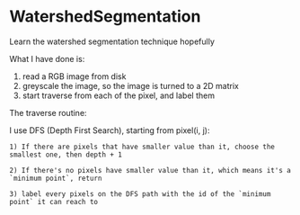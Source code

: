 # WatershedSegmentation
Learn the watershed segmentation technique hopefully

What I have done is:
1. read a RGB image from disk
2. greyscale the image, so the image is turned to a 2D matrix
3. start traverse from each of the pixel, and label them

The traverse routine:

I use DFS (Depth First Search), starting from pixel(i, j):

    1) If there are pixels that have smaller value than it, choose the smallest one, then depth + 1

    2) If there's no pixels have smaller value than it, which means it's a `minimum point`, return

    3) label every pixels on the DFS path with the id of the `minimum point` it can reach to